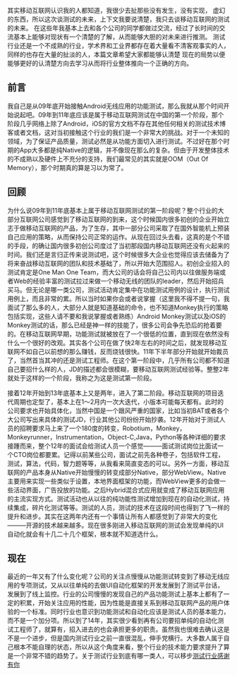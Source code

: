   其实移动互联网认识我的人都知道，我很少去扯那些没有发生，没有实现，
  虚幻的东西，所以这次谈测试的未来，上下文我要说清楚，我只去谈移动互联网的测试的未来。
  在这些年我基本上去和各个公司的同学都做过交流，经过了长时间的交流基本上能够对现状有一个清楚的了解，从而能够大胆的对未来进行推测。
  测试行业还是一个不成熟的行业，学术界和工业界都存在着大量看不清客观事实的人，同样的也存在大量的扯淡的人，本篇文章希望大家都能够认清楚
  现在的局势以便能够更好的认清楚方向去学习从而将行业整体推向一个正确的方向。
  
前言
---
  我自己是从09年底开始接触Android无线应用的功能测试，那么我就从那个时间开始说起吧。09年到11年底应该是属于移动互联网测试在中国的第一个阶段，那个阶段几乎网络上除了Android，iOS的官方文档不存在其他任何相关的测试技术博客或者文档，这对当初接触这个行业的我们是一个非常大的挑战。对于一个未知的领域，为了保证产品质量，测试必然是从功能方面切入进行测试。不过好在那个时期的App大多都是纯Native的逻辑，并不像现在那么的复杂。但由于开发整体技术的不成熟以及硬件上不充分的支持，我们最常见的其实就是OOM（Out Of Memory），那个时期真的算是习以为常了。
  
回顾
---
  为什么说09年到11年底基本上属于移动互联网测试的第一阶段呢？整个行业的大部分互联网公司感觉到了移动互联网的到来，这个时候国内很多初创的企业开始立志于做移动互联网的产品，为了生存，其中一部分公司采取了在国外智能机上预装自己应用的策略，从而保持公司正常的运作。从现在回过头去看，这真的是个不错的手段，的确让国内很多初创公司度过了当初那段国内移动互联网还没有火起来的时间。我们还是言归正传来说测试吧，这个时候很多大企业也觉得应该去储备为了将来奋战移动互联网的团队和技术基础了，所以开始大范围招人。初创企业招入的测试肯定是One Man One Team，而大公司的话会将自己公司内以往做服务端或者Web的经验丰富的测试拉过来做一个移动无线的团队的leader，然后开始招兵买马。但无论是哪一类公司，测试活动肯定集中在功能测试用例的设计，执行测试用例上，而且非常的累。所以当时如果你会或者说掌握（这里我不得不提一句，我面试了那么多的人，大部分人就是知道基础的命令，也不知道Monkey执行的策略包括实现，这些人请不要和我说掌握或者熟练）Android Monkey测试以及iOS的Monkey测试的话，那么已经是神一样的技能了，很多公司会争先恐后的抢着要的。在移动互联网早期，功能测试就被放在了一个很低的位置，直到现在依然没有什么一个很好的改观。其实各个公司在做了快2年左右的时间之后，就发现移动互联网不如自己以前想的那么赚钱，反而烧钱很快。11年下半年部分开始就开始裁员了，当然首当其冲的还是测试工程师。在这个第一阶段中，几乎所有公司都不知道自己要招什么样的人，JD的描述都会很模糊，要移动互联网测试经验等。整整2年就处于这样的一个阶段，我称之为这是测试第一阶段。
  
  接着12年开始到13年底基本上又是两年，进入了第二阶段。移动互联网的项目迭代周期也定型了，基本上在1～2月内一次大迭代，小版本可能每天都有。此时的公司要求也开始具体化，当然中国是一个跟风严重的国家，比如当初BAT或者各个大公司写出来具体的测试JD，行业其他公司纷纷开始抄袭。12年开始对于测试人员的招聘要求马上来了一个180度的转变，Robotium，Monkey，Monkeyrunner，Instrumentation，Object-C,Java，Python等各种详细的要求接踵而来，整个12年的面试会给测试人员一个感觉———面试测试岗位比面试一个CTO岗位都要累。记得以前某些公司，面试之前先各种卷子，包括软件工程，测试，算法，代码，智力题等等，从我看来简直变态的可以。另外一方面，移动互联网的产品本身从Native开始慢慢的转变成部分Native，部分WebView。Native主要用来实现一些类似于设置，本地界面框架的功能，而WebView更多的会做一些活动界面，广告投放的功能。之后Hybrid混合式应用就变成了移动互联网应用的主流实现方式。测试活动也从以往的纯功能性测试增加到现在的自动化测试，持续集成，碎片化测试等等。测试的人员，测试的技术在这段时间也得到了飞一样的提升和进步。其实在这两年内还有一个事情让所有人都感觉到了非常大的变化———开源的技术越来越多。现在很多刚进入移动互联网的测试会发现单纯的UI自动化就会有十几二十几个框架，根本就不知道选什么。
  
现在
---
  最近的一年又有了什么变化呢？公司的关注点慢慢从功能测试转变到了移动无线应用的专项测试，又从以往单纯的去做UI自动化框架的开发发展到了测试平台话，发展到了线上监控。行业的公司慢慢的发现自己的产品功能测试上基本上都有了一定的积累，开始关注应用的性能，因为性能是直接关系到移动互联网产品的用户体验的一个标准。同时行业也意识到功能测试和自动化应该是测试人员的基本能力，而不是一个加分项。所以到了14年，其实很少看到再有公司要招单纯的自动化测试工程师了，就算有，招入进去的也会承担更多的职责。虽然我也很难去确认这是不是一个进步，但是国内测试行业之前一直很混乱，伸手党横行。大多数人属于自己根本不能自理的状态，所以从这个角度来看，整个行业的技术能力要求提升了算是一个非常不错的趋势了。关于测试行业到底有哪一类人，可以移步[测试行业感谢有你](https://testerhome.com/topics/2660)
